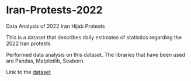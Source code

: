 # Iran-Protests-2022
Data Analysis of 2022 Iran Hijab Protests

This is a dataset that describes daily estimates of statistics regarding the 2022 Iran protests. 

Performed data analysis on this dataset. The libraries that have been used are Pandas, Matplotlib, Seaborn.

Link to the <a href="https://www.kaggle.com/datasets/justin2028/daily-statistics-of-the-2022-iran-protests"> dataset </a>
